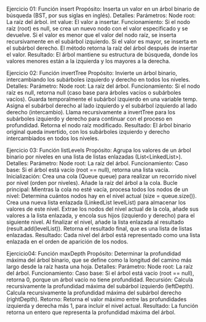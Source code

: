 Ejercicio 01:
Función insert
Propósito:
Inserta un valor en un árbol binario de búsqueda (BST, por sus siglas en inglés).
Detalles:
Parámetros:
Node root: La raíz del árbol.
int value: El valor a insertar.
Funcionamiento:
Si el nodo raíz (root) es null, se crea un nuevo nodo con el valor especificado y se devuelve.
Si el valor es menor que el valor del nodo raíz, se inserta recursivamente en el subárbol izquierdo.
Si el valor es mayor, se inserta en el subárbol derecho.
El método retorna la raíz del árbol después de insertar el valor.
Resultado:
El árbol mantiene su estructura de búsqueda, donde los valores menores están a la izquierda y los mayores a la derecha.

Ejercicio 02:
Función invertTree
Propósito:
Invierte un árbol binario, intercambiando los subárboles izquierdo y derecho en todos los niveles.
Detalles:
Parámetro:
Node root: La raíz del árbol.
Funcionamiento:
Si el nodo raíz es null, retorna null (caso base para árboles vacíos o subárboles vacíos).
Guarda temporalmente el subárbol izquierdo en una variable temp.
Asigna el subárbol derecho al lado izquierdo y el subárbol izquierdo al lado derecho (intercambio).
Llama recursivamente a invertTree para los subárboles izquierdo y derecho para continuar con el proceso en profundidad.
Retorna el nodo raíz modificado.
Resultado:
El árbol binario original queda invertido, con los subárboles izquierdo y derecho intercambiados en todos los niveles.

Ejercicio 03:
Función listLevels
Propósito:
Agrupa los valores de un árbol binario por niveles en una lista de listas enlazadas (List<LinkedList<Integer>>).
Detalles:
Parámetro:
Node root: La raíz del árbol.
Funcionamiento:
Caso base: Si el árbol está vacío (root == null), retorna una lista vacía.
Inicialización:
Crea una cola (Queue<Node> queue) para realizar un recorrido nivel por nivel (orden por niveles).
Añade la raíz del árbol a la cola.
Bucle principal:
Mientras la cola no esté vacía, procesa todos los nodos de un nivel:
Determina cuántos nodos hay en el nivel actual (size = queue.size()).
Crea una nueva lista enlazada (LinkedList<Integer> levelList) para almacenar los valores de este nivel.
Extrae los nodos del nivel actual de la cola, añade sus valores a la lista enlazada, y encola sus hijos (izquierdo y derecho) para el siguiente nivel.
Al finalizar el nivel, añade la lista enlazada al resultado (result.add(levelList)).
Retorna el resultado final, que es una lista de listas enlazadas.
Resultado:
Cada nivel del árbol está representado como una lista enlazada en el orden de aparición de los nodos.

Ejercicio04:
Función maxDepth
Propósito:
Determinar la profundidad máxima del árbol binario, que se define como la longitud del camino más largo desde la raíz hasta una hoja.
Detalles:
Parámetro:
Node root: La raíz del árbol.
Funcionamiento:
Caso base:
Si el árbol está vacío (root == null), retorna 0, porque un árbol vacío no tiene profundidad.
Recursión:
Calcula recursivamente la profundidad máxima del subárbol izquierdo (leftDepth).
Calcula recursivamente la profundidad máxima del subárbol derecho (rightDepth).
Retorno:
Retorna el valor máximo entre las profundidades izquierda y derecha más 1, para incluir el nivel actual.
Resultado:
La función retorna un entero que representa la profundidad máxima del árbol.
